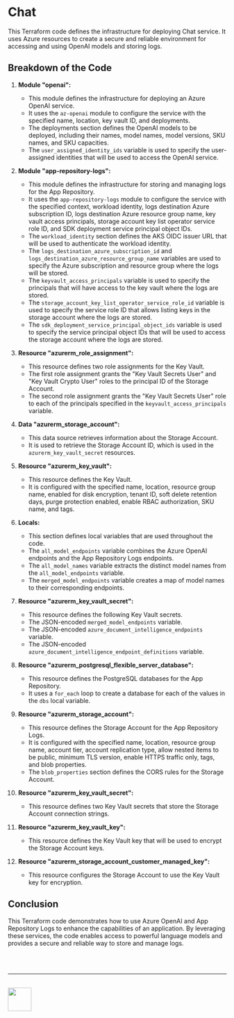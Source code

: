 
# Chat

This Terraform code defines the infrastructure for deploying Chat service. It uses Azure resources to create a secure and reliable environment for accessing and using OpenAI models and storing logs.

## Breakdown of the Code

1. **Module "openai":**
   - This module defines the infrastructure for deploying an Azure OpenAI service.
   - It uses the `az-openai` module to configure the service with the specified name, location, key vault ID, and deployments.
   - The deployments section defines the OpenAI models to be deployed, including their names, model names, model versions, SKU names, and SKU capacities.
   - The `user_assigned_identity_ids` variable is used to specify the user-assigned identities that will be used to access the OpenAI service.

2. **Module "app-repository-logs":**
   - This module defines the infrastructure for storing and managing logs for the App Repository.
   - It uses the `app-repository-logs` module to configure the service with the specified context, workload identity, logs destination Azure subscription ID, logs destination Azure resource group name, key vault access principals, storage account key list operator service role ID, and SDK deployment service principal object IDs.
   - The `workload_identity` section defines the AKS OIDC issuer URL that will be used to authenticate the workload identity.
   - The `logs_destination_azure_subscription_id` and `logs_destination_azure_resource_group_name` variables are used to specify the Azure subscription and resource group where the logs will be stored.
   - The `keyvault_access_principals` variable is used to specify the principals that will have access to the key vault where the logs are stored.
   - The `storage_account_key_list_operator_service_role_id` variable is used to specify the service role ID that allows listing keys in the storage account where the logs are stored.
   - The `sdk_deployment_service_principal_object_ids` variable is used to specify the service principal object IDs that will be used to access the storage account where the logs are stored.

3. **Resource "azurerm_role_assignment":**
   - This resource defines two role assignments for the Key Vault.
   - The first role assignment grants the "Key Vault Secrets User" and "Key Vault Crypto User" roles to the principal ID of the Storage Account.
   - The second role assignment grants the "Key Vault Secrets User" role to each of the principals specified in the `keyvault_access_principals` variable.

4. **Data "azurerm_storage_account":**
   - This data source retrieves information about the Storage Account.
   - It is used to retrieve the Storage Account ID, which is used in the `azurerm_key_vault_secret` resources.

5. **Resource "azurerm_key_vault":**
   - This resource defines the Key Vault.
   - It is configured with the specified name, location, resource group name, enabled for disk encryption, tenant ID, soft delete retention days, purge protection enabled, enable RBAC authorization, SKU name, and tags.

6. **Locals:**
   - This section defines local variables that are used throughout the code.
   - The `all_model_endpoints` variable combines the Azure OpenAI endpoints and the App Repository Logs endpoints.
   - The `all_model_names` variable extracts the distinct model names from the `all_model_endpoints` variable.
   - The `merged_model_endpoints` variable creates a map of model names to their corresponding endpoints.

7. **Resource "azurerm_key_vault_secret":**
   - This resource defines the following Key Vault secrets.
   - The JSON-encoded `merged_model_endpoints` variable.
   - The JSON-encoded `azure_document_intelligence_endpoints` variable.
   - The JSON-encoded `azure_document_intelligence_endpoint_definitions` variable.

8. **Resource "azurerm_postgresql_flexible_server_database":**
   - This resource defines the PostgreSQL databases for the App Repository.
   - It uses a `for_each` loop to create a database for each of the values in the `dbs` local variable.

9. **Resource "azurerm_storage_account":**
   - This resource defines the Storage Account for the App Repository Logs.
   - It is configured with the specified name, location, resource group name, account tier, account replication type, allow nested items to be public, minimum TLS version, enable HTTPS traffic only, tags, and blob properties.
   - The `blob_properties` section defines the CORS rules for the Storage Account.

10. **Resource "azurerm_key_vault_secret":**
    - This resource defines two Key Vault secrets that store the Storage Account connection strings.

11. **Resource "azurerm_key_vault_key":**
    - This resource defines the Key Vault key that will be used to encrypt the Storage Account keys.

12. **Resource "azurerm_storage_account_customer_managed_key":**
    - This resource configures the Storage Account to use the Key Vault key for encryption.


## Conclusion

This Terraform code demonstrates how to use Azure OpenAI and App Repository Logs to enhance the capabilities of an application. By leveraging these services, the code enables access to powerful language models and provides a secure and reliable way to store and manage logs.

<br/><br/><hr/><br/><a href="https://eu1.hubs.ly/H09t3Sg0" target="_blank"><img src="https://www.unique.ch/hubfs/Badge%20Unique%20(1).svg" height="54"></a>